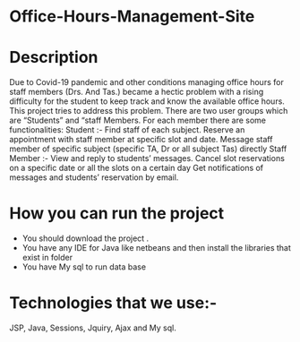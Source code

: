 # Office-Hours-Management-Site 
# Description
  Due to Covid-19 pandemic and other conditions managing office hours for staff members (Drs. 
  And Tas.) became a hectic problem with a rising difficulty for the student to keep track and 
  know the available office hours. This project tries to address this problem.
  There are two user groups which are “Students” and “staff Members.
  For each member there are some functionalities:
    Student :- Find staff of each subject. Reserve an appointment with staff member at specific slot and date.
                    Message staff member of specific subject (specific TA, Dr or all subject Tas) directly
    Staff Member :- View and reply to students’ messages. Cancel slot reservations on a specific date or all the slots on a certain day
               Get notifications of messages and students’ reservation by email.
 # How you can run the project
  - You should download the project .
  - You have any IDE for Java like netbeans and then install the libraries that exist in folder
  - You have My sql to run data base
  # Technologies that we use:-
   JSP, Java, Sessions, Jquiry, Ajax and My sql.
